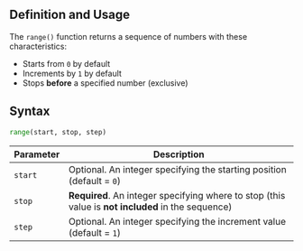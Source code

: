 ## Definition and Usage
The `range()` function returns a sequence of numbers with these characteristics:
- Starts from `0` by default
- Increments by `1` by default
- Stops **before** a specified number (exclusive)

## Syntax
```python
range(start, stop, step)
```
| Parameter | Description |
|-----------|-------------|
| `start`   | Optional. An integer specifying the starting position (default = `0`) |
| `stop`    | **Required**. An integer specifying where to stop (this value is **not included** in the sequence) |
| `step`    | Optional. An integer specifying the increment value (default = `1`) |
